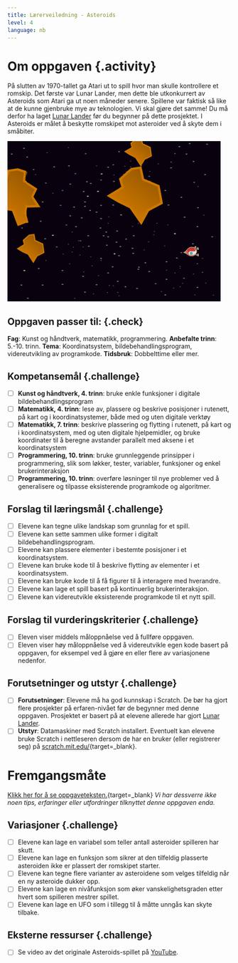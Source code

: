 ```yaml
---
title: Lærerveiledning - Asteroids
level: 4
language: nb
---
```


# Om oppgaven {.activity}
På slutten av 1970-tallet ga Atari ut to spill hvor man skulle
kontrollere et romskip. Det første var Lunar Lander, men dette ble
utkonkurrert av Asteroids som Atari ga ut noen måneder senere.
Spillene var faktisk så like at de kunne gjenbruke mye av teknologien.
Vi skal gjøre det samme! Du må derfor ha laget
[Lunar Lander](../lunar_lander/lunar_lander.html) før du begynner på
dette prosjektet. I Asteroids er målet å beskytte romskipet mot
asteroider ved å skyte dem i småbiter.

![](asteroids.png)

## Oppgaven passer til: {.check}
 __Fag__: Kunst og håndtverk, matematikk, programmering.
__Anbefalte trinn__: 5.-10. trinn.
__Tema__: Koordinatsystem, bildebehandlingsprogram, videreutvikling av programkode.
__Tidsbruk__: Dobbelttime eller mer.

## Kompetansemål {.challenge}
- [ ] __Kunst og håndtverk, 4. trinn__: bruke enkle funksjoner i digitale bildebehandlingsprogram
- [ ] __Matematikk, 4. trinn__: lese av, plassere og beskrive posisjoner i rutenett, på kart og i koordinatsystemer, både med og uten digitale verktøy
- [ ] __Matematikk, 7. trinn__: beskrive plassering og flytting i rutenett, på kart og i koordinatsystem, med og uten digitale hjelpemidler, og bruke koordinater til å beregne avstander parallelt med aksene i et koordinatsystem
- [ ] __Programmering, 10. trinn__: bruke grunnleggende prinsipper i programmering, slik som løkker, tester, variabler, funksjoner og enkel brukerinteraksjon
- [ ] __Programmering, 10. trinn__: overføre løsninger til nye problemer ved å generalisere og tilpasse eksisterende programkode og algoritmer.

## Forslag til læringsmål {.challenge}
- [ ] Elevene kan tegne ulike landskap som grunnlag for et spill.
- [ ] Elevene kan sette sammen ulike former i digitalt bildebehandlingsprogram.
- [ ] Elevene kan plassere elementer i bestemte posisjoner i et koordinatsystem.
- [ ] Elevene kan bruke kode til å beskrive flytting av elementer i et koordinatsystem.
- [ ] Elevene kan bruke kode til å få figurer til å interagere med hverandre.
- [ ] Elevene kan lage et spill basert på kontinuerlig brukerinteraksjon.
- [ ] Elevene kan videreutvikle eksisterende programkode til et nytt spill.

## Forslag til vurderingskriterier {.challenge}
- [ ] Eleven viser middels måloppnåelse ved å fullføre oppgaven.
- [ ] Eleven viser høy måloppnåelse ved å videreutvikle egen kode basert på oppgaven, for eksempel ved å gjøre en eller flere av variasjonene nedenfor.

## Forutsetninger og utstyr {.challenge}
- [ ] __Forutsetninger__: Elevene må ha god kunnskap i Scratch. De bør ha gjort flere prosjekter på erfaren-nivået før de begynner med denne oppgaven. Prosjektet er basert på at elevene allerede har gjort [Lunar Lander](../lunar_lander/lunar_lander.html).
- [ ] __Utstyr__: Datamaskiner med Scratch installert. Eventuelt kan elevene bruke Scratch i nettleseren dersom de har en bruker (eller registrerer seg) på [scratch.mit.edu/](http://scratch.mit.edu/){target=_blank}.

# Fremgangsmåte
[Klikk her for å se oppgaveteksten.](../OPPGAVE/OPPGAVE.html){target=_blank}
_Vi har dessverre ikke noen tips, erfaringer eller utfordringer tilknyttet denne oppgaven enda._

## Variasjoner {.challenge}
- [ ] Elevene kan lage en variabel som teller antall asteroider spilleren har skutt.
- [ ] Elevene kan lage en funksjon som sikrer at den tilfeldig plasserte asteroiden ikke er plassert der romskipet starter.
- [ ] Elevene kan tegne flere varianter av asteroidene som velges tilfeldig når en ny asteroide dukker opp.
- [ ] Elevene kan lage en nivåfunksjon som øker vanskelighetsgraden etter hvert som spilleren mestrer spillet.
- [ ] Elevene kan lage en UFO som i tillegg til å måtte unngås kan skyte tilbake.

## Eksterne ressurser {.challenge}
- [ ] Se video av det originale Asteroids-spillet på [YouTube](https://www.youtube.com/watch?v=cZfsnA7dAHI).

